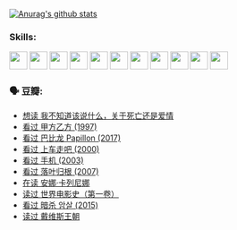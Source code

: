 
[![Anurag's github stats](https://github-readme-stats.vercel.app/api?username=w940853815)](https://github.com/anuraghazra/github-readme-stats)

### Skills:

<code><img height="32" src="https://cdn.jsdelivr.net/npm/simple-icons@v5/icons/python.svg"></code>
<code><img height="32" src="https://cdn.jsdelivr.net/npm/simple-icons@v5/icons/javascript.svg"></code>
<code><img height="32" src="https://cdn.jsdelivr.net/npm/simple-icons@v5/icons/django.svg"></code>
<code><img height="32" src="https://cdn.jsdelivr.net/npm/simple-icons@v5/icons/flask.svg"></code>
<code><img height="32" src="https://cdn.jsdelivr.net/npm/simple-icons@v5/icons/vuetify.svg"></code>
<code><img height="32" src="https://cdn.jsdelivr.net/npm/simple-icons@v5/icons/git.svg"></code>
<code><img height="32" src="https://cdn.jsdelivr.net/npm/simple-icons@v5/icons/docker.svg"></code>
<code><img height="32" src="https://cdn.jsdelivr.net/npm/simple-icons@v5/icons/postgresql.svg"></code>
<code><img height="32" src="https://cdn.jsdelivr.net/npm/simple-icons@v5/icons/elasticsearch.svg"></code>
<code><img height="32" src="https://cdn.jsdelivr.net/npm/simple-icons@v5/icons/macos.svg"></code>
<code><img height="32" src="https://cdn.jsdelivr.net/npm/simple-icons@v5/icons/linux.svg"></code>

### 🗣 豆瓣:

<!-- DOUBAN-ACTIVITIES:START -->
- [想读 我不知道该说什么，关于死亡还是爱情](https://www.douban.com/people/136069238/status/3653363833/?_i=37338918)
- [看过 甲方乙方‎ (1997)](https://www.douban.com/people/136069238/status/3651577723/?_i=37338918)
- [看过 巴比龙 Papillon‎ (2017)](https://www.douban.com/people/136069238/status/3645198699/?_i=37338918)
- [看过 上车走吧‎ (2000)](https://www.douban.com/people/136069238/status/3637719305/?_i=37338918)
- [看过 手机‎ (2003)](https://www.douban.com/people/136069238/status/3637051304/?_i=37338918)
- [看过 落叶归根‎ (2007)](https://www.douban.com/people/136069238/status/3630316395/?_i=37338918)
- [在读 安娜·卡列尼娜](https://www.douban.com/people/136069238/status/3625420280/?_i=37338918)
- [读过 世界电影史（第一卷）](https://www.douban.com/people/136069238/status/3625419209/?_i=37338918)
- [看过 暗杀 암살‎ (2015)](https://www.douban.com/people/136069238/status/3621839871/?_i=37338918)
- [读过 戴维斯王朝](https://www.douban.com/people/136069238/status/3617163595/?_i=37338918)
<!-- DOUBAN-ACTIVITIES:END -->
<!--
**w940853815/w940853815** is a ✨ _special_ ✨ repository because its `README.md` (this file) appears on your GitHub profile.

Here are some ideas to get you started:

- 🔭 I’m currently working on ...
- 🌱 I’m currently learning ...
- 👯 I’m looking to collaborate on ...
- 🤔 I’m looking for help with ...
- 💬 Ask me about ...
- 📫 How to reach me: ...
- 😄 Pronouns: ...
- ⚡ Fun fact: ...
-->
